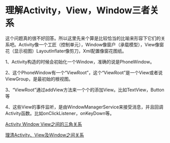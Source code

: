 # 理解Activity，View，Window三者关系

这个问题真的很不好回答。所以这里先来个算是比较恰当的比喻来形容下它们的关系吧。Activity像一个工匠（控制单元），Window像窗户（承载模型），View像窗花（显示视图）LayoutInflater像剪刀，Xml配置像窗花图纸。

1、Activity构造的时候会初始化一个Window，准确的说是PhoneWindow。

2、这个PhoneWindow有一个“ViewRoot”，这个“ViewRoot”是一个View或者说ViewGroup，是最初始的根视图。

3、“ViewRoot”通过addView方法来一个个的添加View。比如TextView，Button等

4、这些View的事件监听，是由WindowManagerService来接受消息，并且回调Activity函数。比如onClickListener，onKeyDown等。

[Activity Window View之间的三角关系](http://www.jianshu.com/p/a533467f5af5)

[理清Activity、View及Window之间关系](http://blog.csdn.net/huachao1001/article/details/51866287)

